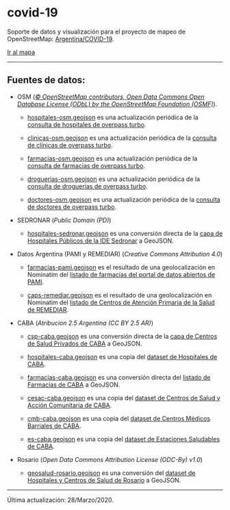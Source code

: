 # covid-19
Soporte de datos y visualización para el proyecto de mapeo de OpenStreetMap: [Argentina/COVID-19](https://wiki.openstreetmap.org/wiki/ES:Argentina/COVID-19).

[Ir al mapa](http://umap.openstreetmap.fr/en/map/argentinacovid-19_437045)

----

## Fuentes de datos:

* OSM (*[© OpenStreetMap contributors, Open Data Commons Open Database License (ODbL) by the OpenStreetMap Foundation (OSMF)](https://www.openstreetmap.org/copyright)*).

  * [hospitales-osm.geojson](https://github.com/gabriel-de-luca/covid-19/blob/master/hospitales-osm.geojson) es una actualización periódica de la [consulta de hospitales de overpass turbo](https://overpass-turbo.eu/s/S1i).
  
  * [clinicas-osm.geojson](https://github.com/gabriel-de-luca/covid-19/blob/master/clinicas-osm.geojson) es una actualización periódica de la [consulta de clínicas de overpass turbo](https://overpass-turbo.eu/s/S1o).
  
  * [farmacias-osm.geojson](https://github.com/gabriel-de-luca/covid-19/blob/master/farmacias-osm.geojson) es una actualización periódica de la [consulta de farmacias de overpass turbo](https://overpass-turbo.eu/s/S1b).

  * [droguerias-osm.geojson](https://github.com/gabriel-de-luca/covid-19/blob/master/droguerias-osm.geojson) es una actualización periódica de la [consulta de droguerías de overpass turbo](https://overpass-turbo.eu/s/S1a).
  
  * [doctores-osm.geojson](https://github.com/gabriel-de-luca/covid-19/blob/master/doctores-osm.geojson) es una actualización periódica de la [consulta de doctores de overpass turbo](https://overpass-turbo.eu/s/S1y).

* SEDRONAR (*Public Domain (PD)*)

  * [hospitales-sedronar.geojson](https://github.com/gabriel-de-luca/covid-19/blob/master/hospitales-sedronar.geojson) es una conversión directa de la [capa de Hospitales Públicos de la IDE Sedronar](http://ide.sedronar.gov.ar/layers/geonode:web_hospitales_publicos_sisa) a GeoJSON.
  
* Datos Argentina (PAMI y REMEDIAR) (*Creative Commons Attribution 4.0*)

  * [farmacias-pami.geojson](https://github.com/gabriel-de-luca/covid-19/blob/master/farmacias-pami.geojson) es el resultado de una geolocalización en Nominatim del [listado de farmacias del portal de datos abiertos de PAMI](https://datos.pami.org.ar/dataset/farmacias).

  * [caps-remediar.geojson](https://github.com/gabriel-de-luca/covid-19/blob/master/caps-remediar.geojson) es el resultado de una geolocalización en Nominatim del [listado de Centros de Atención Primaria de la Salud de REMEDIAR](http://sir.medicamentos.msal.gov.ar/int_Listado_de_CAPS_Habilitados_y_Activos/ShowInt_Listado_de_CAPS_Habilitados_y_ActivosTable.aspx).

* CABA (*Atribucion 2.5 Argentina (CC BY 2.5 AR)*)

  * [csp-caba.geojson](https://github.com/gabriel-de-luca/covid-19/blob/master/csp-caba.geojson) es una conversión directa de la [capa de Centros de Salud Privados de CABA](https://data.buenosaires.gob.ar/dataset/centros-salud-privados) a GeoJSON.
  
  * [hospitales-caba.geojson](https://github.com/gabriel-de-luca/covid-19/blob/master/hospitales-caba.geojson) es una copia del [dataset de Hospitales de CABA](https://data.buenosaires.gob.ar/dataset/hospitales).
  
  * [farmacias-caba.geojson](https://github.com/gabriel-de-luca/covid-19/blob/master/farmacias-caba.geojson) es una conversión directa del [listado de Farmacias de CABA](https://data.buenosaires.gob.ar/dataset/farmacias) a GeoJSON.

  * [cesac-caba.geojson](https://github.com/gabriel-de-luca/covid-19/blob/master/cesac-caba.geojson) es una copia del [dataset de Centros de Salud y Acción Comunitaria de CABA](https://data.buenosaires.gob.ar/dataset/centros-salud-accion-comunitaria-cesac).
  
  * [cmb-caba.geojson](https://github.com/gabriel-de-luca/covid-19/blob/master/cmb-caba.geojson) es una copia del [dataset de Centros Médicos Barriales de CABA](https://data.buenosaires.gob.ar/dataset/centros-medicos-barriales).
  
  * [es-caba.geojson](https://github.com/gabriel-de-luca/covid-19/blob/master/es-caba.geojson) es una copia del [dataset de Estaciones Saludables de CABA](https://data.buenosaires.gob.ar/dataset/estaciones-saludables).  
  
* Rosario (*Open Data Commons Attribution License (ODC-By) v1.0*)

  * [geosalud-rosario.geojson](https://github.com/gabriel-de-luca/covid-19/blob/master/geosalud-rosario.geojson) es una conversión del [dataset de Hospitales y Centros de Salud de Rosario](https://datos.rosario.gob.ar/dataset/hospitales-y-centros-de-salud) a GeoJSON.
  
----

Última actualización: 28/Marzo/2020.


